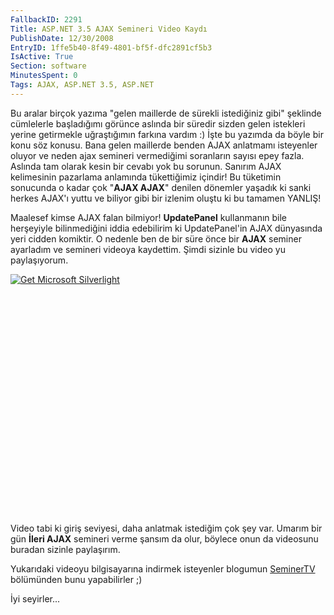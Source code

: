 ```yaml
---
FallbackID: 2291
Title: ASP.NET 3.5 AJAX Semineri Video Kaydı
PublishDate: 12/30/2008
EntryID: 1ffe5b40-8f49-4801-bf5f-dfc2891cf5b3
IsActive: True
Section: software
MinutesSpent: 0
Tags: AJAX, ASP.NET 3.5, ASP.NET
---
```

Bu aralar birçok yazıma "gelen maillerde de sürekli istediğiniz gibi"
şeklinde cümlelerle başladığımı görünce aslında bir süredir sizden gelen
istekleri yerine getirmekle uğraştığımın farkına vardım :) İşte bu
yazımda da böyle bir konu söz konusu. Bana gelen maillerde benden AJAX
anlatmamı isteyenler oluyor ve neden ajax semineri vermediğimi
soranların sayısı epey fazla. Aslında tam olarak kesin bir cevabı yok bu
sorunun. Sanırım AJAX kelimesinin pazarlama anlamında tükettiğimiz
içindir! Bu tüketimin sonucunda o kadar çok "**AJAX AJAX**" denilen
dönemler yaşadık ki sanki herkes AJAX'ı yuttu ve biliyor gibi bir
izlenim oluştu ki bu tamamen YANLIŞ!

Maalesef kimse AJAX falan bilmiyor! **UpdatePanel** kullanmanın bile
herşeyiyle bilinmediğini iddia edebilirim ki UpdatePanel'in AJAX
dünyasında yeri cidden komiktir. O nedenle ben de bir süre önce bir
**AJAX** seminer ayarladım ve semineri videoya kaydettim. Şimdi sizinle
bu video yu paylaşıyorum.

<div style="width:512px;height:384px;">

[![Get Microsoft
Silverlight](http://go2.microsoft.com/fwlink/?LinkId=108181)](http://go2.microsoft.com/fwlink/?LinkID=124807)

</div>

Video tabi ki giriş seviyesi, daha anlatmak istediğim çok şey var.
Umarım bir gün **İleri AJAX** semineri verme şansım da olur, böylece
onun da videosunu buradan sizinle paylaşırım.

Yukarıdaki videoyu bilgisayarına indirmek isteyenler blogumun
[SeminerTV](http://daron.yondem.com/tr/formatpage.aspx?path=seminertv.format.html)
bölümünden bunu yapabilirler ;)

İyi seyirler...


